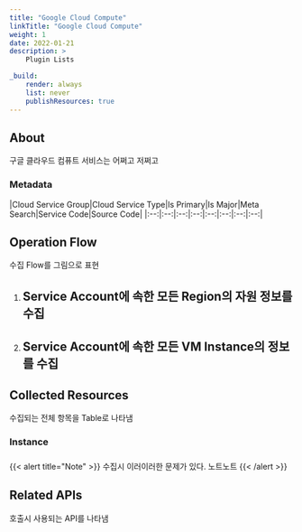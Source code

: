 ```yaml
---
title: "Google Cloud Compute"
linkTitle: "Google Cloud Compute"
weight: 1
date: 2022-01-21
description: >
    Plugin Lists

_build:
    render: always
    list: never
    publishResources: true
---
```



## About

구글 클라우드 컴퓨트 서비스는 어쩌고 저쩌고

### Metadata

|Cloud Service Group|Cloud Service Type|Is Primary|Is Major|Meta Search|Service Code|Source Code|
|:--:|:--:|:--:|:--:|:--:|:--:|:--:|:--:|



## Operation Flow
수집 Flow를 그림으로 표현


1. Service Account에 속한 모든 Region의 자원 정보를 수집
   -  
2. Service Account에 속한 모든 VM Instance의 정보를 수집
   - 


## Collected Resources
수집되는 전체 항목을 Table로 나타냄

### Instance


### 


{{< alert title="Note" >}}
수집시 이러이러한 문제가 있다. 노트노트
{{< /alert >}}


## Related APIs
호출시 사용되는 API를 나타냄

